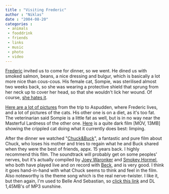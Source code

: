 ```yaml
---
title : "Visiting Frederic"
author : "Niklas"
date : "2004-08-20"
categories : 
 - animals
 - fooddrink
 - friends
 - links
 - music
 - photo
 - video
---
```


[Frederic](https://niklasblog.com/bilder/2004-08-19/images/PICT0057.jpg) invited us to come for dinner, so we went. He dined us with smoked salmon, beans, a nice dressing and bulgur, which is basically a lot more nice than cous-cous. His female cat, Sompie, was sterilised almost two weeks back, so she was wearing a protective shield that sprung from her neck up to cover her head, so that she wouldn't lick her wound. Of course, [she hates it](https://niklasblog.com/bilder/2004-08-19/images/PICT0054.jpg).

[Here are a lot of pictures](https://niklasblog.com/bilder/2004-08-19) from the trip to Aspudden, where Frederic lives, and a lot of pictures of the cats. His other one is on a diet, as it's too fat. The veterinarian said Sompie is a little fat as well, but is in no way near the Masterful Lardness of the other one. [Here](https://niklasblog.com/wp-content/2004-08-19-sompie.mov) is a quite dark film \[MOV, 13MB\] showing the crippled cat doing what it currently does best: limping.

After the dinner we watched "[Chuck&Buck](http://www.imdb.com/title/tt0200530)", a fantastic and pure film about Chuck, who loses his mother and tries to regain what he and Buck shared when they were the best of friends, appx. 15 years back. I highly recommend this film. The soundtrack will probably get on some peoples' nerves, but it's actually compiled by [Joey Waronker](http://www.angelfire.com/mac/keepitlive/drummers/Waronker/waronker.htm) and [Smokey Hormel](http://smokeyandmiho.com), who both have played live and on record with [Beck](http://www.beck.com), and is very good. I think it goes hand-in-hand with what Chuck seems to think and feel in the film. Also noteworthy is the theme song which is the real nerve-twister. I like it, but then again, I'm used to Belle And Sebastian, so [click this link](http://www.gwendolyn.net/gtg/med/ooodily.mp3 ) and DL 1,45MB's of MP3 sunshine.
